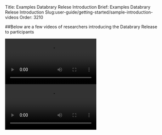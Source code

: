Title: Examples Databrary Relese Introduction
Brief: Examples Databrary Relese Introduction
Slug:user-guide/getting-started/sample-introduction-videos
Order: 3210

##Below are a few videos of researchers introducing the Databrary Release to participants

<video controls>
<source src="/video/example-video-1.mp4" type="video/mp4">
</video>

<video controls>
<source src="/video/example-video-2.mp4" type="video/mp4">
</video>